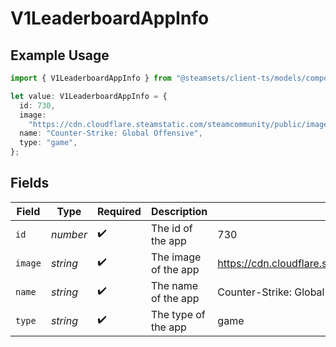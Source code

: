 # V1LeaderboardAppInfo

## Example Usage

```typescript
import { V1LeaderboardAppInfo } from "@steamsets/client-ts/models/components";

let value: V1LeaderboardAppInfo = {
  id: 730,
  image:
    "https://cdn.cloudflare.steamstatic.com/steamcommunity/public/images/apps/730/a1a2f9f3f4c0c2b1f8d3a4e5f6d7e8f9.jpg",
  name: "Counter-Strike: Global Offensive",
  type: "game",
};
```

## Fields

| Field                                                                                                             | Type                                                                                                              | Required                                                                                                          | Description                                                                                                       | Example                                                                                                           |
| ----------------------------------------------------------------------------------------------------------------- | ----------------------------------------------------------------------------------------------------------------- | ----------------------------------------------------------------------------------------------------------------- | ----------------------------------------------------------------------------------------------------------------- | ----------------------------------------------------------------------------------------------------------------- |
| `id`                                                                                                              | *number*                                                                                                          | :heavy_check_mark:                                                                                                | The id of the app                                                                                                 | 730                                                                                                               |
| `image`                                                                                                           | *string*                                                                                                          | :heavy_check_mark:                                                                                                | The image of the app                                                                                              | https://cdn.cloudflare.steamstatic.com/steamcommunity/public/images/apps/730/a1a2f9f3f4c0c2b1f8d3a4e5f6d7e8f9.jpg |
| `name`                                                                                                            | *string*                                                                                                          | :heavy_check_mark:                                                                                                | The name of the app                                                                                               | Counter-Strike: Global Offensive                                                                                  |
| `type`                                                                                                            | *string*                                                                                                          | :heavy_check_mark:                                                                                                | The type of the app                                                                                               | game                                                                                                              |